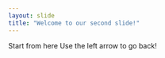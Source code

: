 ```yaml
---
layout: slide
title: "Welcome to our second slide!"
---
```

Start from here
Use the left arrow to go back!
